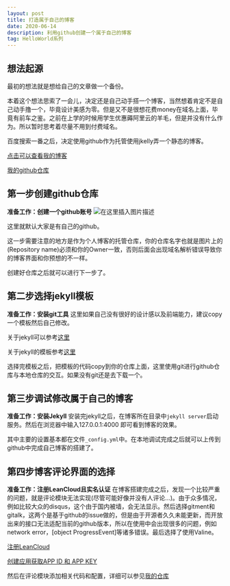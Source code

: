 ```yaml
---
layout: post
title: 打造属于自己的博客
date: 2020-06-14
description: 利用github创建一个属于自己的博客
tag: HelloWorld系列
---
```


## 想法起源
最初的想法就是想给自己的文章做一个备份。

本着这个想法思索了一会儿，决定还是自己动手搭一个博客，当然想着肯定不是自己动手撸一个，毕竟设计美感为零。但是又不是很想花费money在域名上面，毕竟有前车之鉴。之前在上学的时候用学生优惠薅阿里云的羊毛，但是并没有什么作为。所以暂时思考着尽量不用到付费域名。

百度搜索一番之后，决定使用github作为托管使用jkelly弄一个静态的博客。

[点击可以查看我的博客](https://zhanglinhahaha.github.io/)

[我的github仓库](https://github.com/zhanglinhahaha/zhanglinhahaha.github.io)
## 第一步创建github仓库
**准备工作：创建一个github账号**
![在这里插入图片描述](https://img-blog.csdnimg.cn/20200614135752220.png?x-oss-process=image/watermark,type_ZmFuZ3poZW5naGVpdGk,shadow_10,text_aHR0cHM6Ly9ibG9nLmNzZG4ubmV0L3FxXzQyNjg1MDEy,size_16,color_FFFFFF,t_70)

这里就默认大家是有自己的github。

这一步需要注意的地方是作为个人博客的托管仓库，你的仓库名字也就是图片上的(Repository name)必须和你的Owner一致，否则后面会出现域名解析错误导致你的博客界面和你预想的不一样。

创建好仓库之后就可以进行下一步了。
## 第二步选择jekyll模板
**准备工作：安装git工具**
这里如果自己没有很好的设计感以及前端能力，建议copy一个模板然后自己修改。

关于jekyll可以参考[这里](http://jekyllcn.com/docs/home/)

关于jekyll的模板参考[这里](http://jekyllthemes.org/)

选择完模板之后，把模板的代码copy到你的仓库上面，这里使用git进行github仓库与本地仓库的交互。如果没有git还是去下载一个。

## 第三步调试修改属于自己的博客
**准备工作：安装Jekyll**
安装完jekyll之后，在博客所在目录中`jekyll server`启动服务。然后在浏览器中输入127.0.0.1:4000 即可看到博客的效果。

其中主要的设置基本都在文件` _config.yml `中。在本地调试完成之后就可以上传到github中完成自己博客的搭建了。

## 第四步博客评论界面的选择
**准备工作：注册LeanCloud且实名认证**
在博客搭建完成之后，发现一个比较严重的问题，就是评论模块无法实现(尽管可能好像并没有人评论...)。由于众多情况，例如比较大众的disqus，这个由于国内被墙，会无法显示。然后选择gitment和gitalk，这两个是基于github的issue做的，但是由于开源者久久未能更新，而开放出来的接口无法适配当前的github版本，所以在使用中会出现很多的问题，例如network error，[object ProgressEvent]等诸多错误。最后选择了使用Valine。

[注册LeanCloud](https://leancloud.cn/dashboard/login.html#/signup)

[创建应用获取APP ID 和 APP KEY](https://leancloud.cn/dashboard/applist.html#/newapp)

然后在评论模块添加相关代码和配置，详细可以参见[我的仓库](https://github.com/zhanglinhahaha/zhanglinhahaha.github.io)